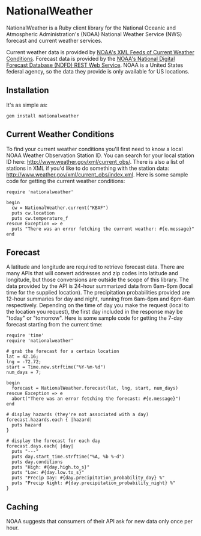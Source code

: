 NationalWeather
===============

NationalWeather is a Ruby client library for the National Oceanic and Atmospheric Administration's (NOAA) National Weather Service (NWS) forecast and current weather services.

Current weather data is provided by [NOAA's XML Feeds of Current Weather Conditions](http://w1.weather.gov/xml/current_obs/).
Forecast data is provided by the [NOAA's National Digital Forecast Database (NDFD) REST Web Service](http://graphical.weather.gov/xml/rest.php).
NOAA is a United States federal agency, so the data they provide is only available for US locations.

Installation
------------

It's as simple as:

	gem install nationalweather

Current Weather Conditions
--------------------------

To find your current weather conditions you'll first need to know a local NOAA Weather Observation Station ID.
You can search for your local station ID here: http://www.weather.gov/xml/current_obs/.
There is also a list of stations in XML if you'd like to do something with the station data: http://www.weather.gov/xml/current_obs/index.xml.
Here is some sample code for getting the current weather conditions:

	require 'nationalweather'

	begin
	  cw = NationalWeather.current("KBAF")
	  puts cw.location
	  puts cw.temperature_f
	rescue Exception => e
	  puts "There was an error fetching the current weather: #{e.message}"  
	end

Forecast
--------

A latitude and longitude are required to retrieve forecast data.
There are many APIs that will convert addresses and zip codes into latitude and longitude, but those conversions are outside the scope of this library.
The data provided by the API is 24-hour summarized data from 6am-6pm (local time for the supplied location).
The precipitation probabilities provided are 12-hour summaries for day and night, running from 6am-6pm and 6pm-6am respectively.
Depending on the time of day you make the request (local to the location you request), the first day included in the response may be "today" or "tomorrow".
Here is some sample code for getting the 7-day forecast starting from the current time:

    require 'time'
	require 'nationalweather'

	# grab the forecast for a certain location
	lat = 42.16;
	lng = -72.72;
	start = Time.now.strftime("%Y-%m-%d")
	num_days = 7;

	begin
	  forecast = NationalWeather.forecast(lat, lng, start, num_days)
	rescue Exception => e
	  abort("There was an error fetching the forecast: #{e.message}")
	end

	# display hazards (they're not associated with a day)
	forecast.hazards.each { |hazard|
	  puts hazard
	}

	# display the forecast for each day
	forecast.days.each{ |day|
	  puts "---"
	  puts day.start_time.strftime("%A, %b %-d")
	  puts day.conditions
	  puts "High: #{day.high.to_s}"
	  puts "Low: #{day.low.to_s}"
	  puts "Precip Day: #{day.precipitation_probability_day} %"
	  puts "Precip Night: #{day.precipitation_probability_night} %"
	}

Caching
-------

NOAA suggests that consumers of their API ask for new data only once per hour.
